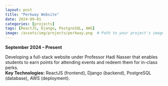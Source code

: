 ```yaml
---
layout: post
title: "Perkway Website"
date: 2024-09-01
categories: [projects]
tags: [ReactJS, Django, PostgreSQL, AWS]
image: /assets/img/projects/perkway.png  # Path to your project's image
---
```


**September 2024 – Present**

Developing a full-stack website under Professor Hadi Nasser that enables students to earn points for attending events and redeem them for in-class perks.  
**Key Technologies:** ReactJS (frontend), Django (backend), PostgreSQL (database), AWS (deployment).
